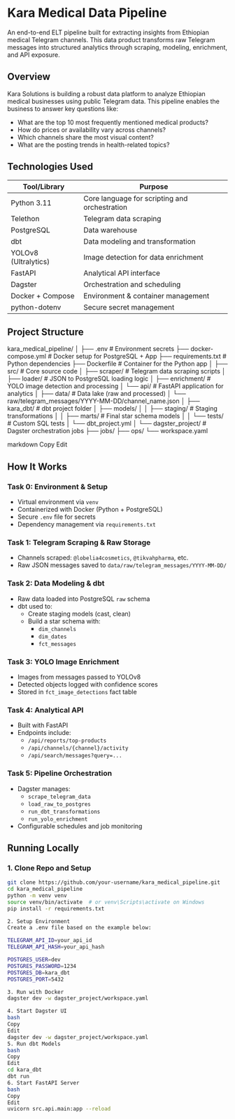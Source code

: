 # Kara Medical Data Pipeline

An end-to-end ELT pipeline built for extracting insights from Ethiopian medical Telegram channels. This data product transforms raw Telegram messages into structured analytics through scraping, modeling, enrichment, and API exposure.

## Overview

Kara Solutions is building a robust data platform to analyze Ethiopian medical businesses using public Telegram data. This pipeline enables the business to answer key questions like:

- What are the top 10 most frequently mentioned medical products?
- How do prices or availability vary across channels?
- Which channels share the most visual content?
- What are the posting trends in health-related topics?

## Technologies Used

| Tool/Library       | Purpose                                      |
|--------------------|----------------------------------------------|
| Python 3.11        | Core language for scripting and orchestration|
| Telethon           | Telegram data scraping                       |
| PostgreSQL         | Data warehouse                               |
| dbt                | Data modeling and transformation             |
| YOLOv8 (Ultralytics)| Image detection for data enrichment         |
| FastAPI            | Analytical API interface                     |
| Dagster            | Orchestration and scheduling                 |
| Docker + Compose   | Environment & container management           |
| python-dotenv      | Secure secret management                     |

## Project Structure

kara_medical_pipeline/
│
├── .env # Environment secrets
├── docker-compose.yml # Docker setup for PostgreSQL + App
├── requirements.txt # Python dependencies
├── Dockerfile # Container for the Python app
│
├── src/ # Core source code
│ ├── scraper/ # Telegram data scraping scripts
│ ├── loader/ # JSON to PostgreSQL loading logic
│ ├── enrichment/ # YOLO image detection and processing
│ └── api/ # FastAPI application for analytics
│
├── data/ # Data lake (raw and processed)
│ └── raw/telegram_messages/YYYY-MM-DD/channel_name.json
│
├── kara_dbt/ # dbt project folder
│ ├── models/
│ │ ├── staging/ # Staging transformations
│ │ ├── marts/ # Final star schema models
│ │ └── tests/ # Custom SQL tests
│ └── dbt_project.yml
│
└── dagster_project/ # Dagster orchestration jobs
├── jobs/
├── ops/
└── workspace.yaml

markdown
Copy
Edit

## How It Works

### Task 0: Environment & Setup
- Virtual environment via `venv`
- Containerized with Docker (Python + PostgreSQL)
- Secure `.env` file for secrets
- Dependency management via `requirements.txt`

### Task 1: Telegram Scraping & Raw Storage
- Channels scraped: `@lobelia4cosmetics`, `@tikvahpharma`, etc.
- Raw JSON messages saved to `data/raw/telegram_messages/YYYY-MM-DD/`

### Task 2: Data Modeling & dbt
- Raw data loaded into PostgreSQL `raw` schema
- dbt used to:
  - Create staging models (cast, clean)
  - Build a star schema with:
    - `dim_channels`
    - `dim_dates`
    - `fct_messages`

### Task 3: YOLO Image Enrichment
- Images from messages passed to YOLOv8
- Detected objects logged with confidence scores
- Stored in `fct_image_detections` fact table

### Task 4: Analytical API
- Built with FastAPI
- Endpoints include:
  - `/api/reports/top-products`
  - `/api/channels/{channel}/activity`
  - `/api/search/messages?query=...`

### Task 5: Pipeline Orchestration
- Dagster manages:
  - `scrape_telegram_data`
  - `load_raw_to_postgres`
  - `run_dbt_transformations`
  - `run_yolo_enrichment`
- Configurable schedules and job monitoring

## Running Locally

### 1. Clone Repo and Setup

```bash
git clone https://github.com/your-username/kara_medical_pipeline.git
cd kara_medical_pipeline
python -m venv venv
source venv/bin/activate  # or venv\Scripts\activate on Windows
pip install -r requirements.txt

2. Setup Environment
Create a .env file based on the example below:

TELEGRAM_API_ID=your_api_id
TELEGRAM_API_HASH=your_api_hash

POSTGRES_USER=dev
POSTGRES_PASSWORD=1234
POSTGRES_DB=kara_dbt
POSTGRES_PORT=5432

3. Run with Docker
dagster dev -w dagster_project/workspace.yaml

4. Start Dagster UI
bash
Copy
Edit
dagster dev -w dagster_project/workspace.yaml
5. Run dbt Models
bash
Copy
Edit
cd kara_dbt
dbt run
6. Start FastAPI Server
bash
Copy
Edit
uvicorn src.api.main:app --reload
